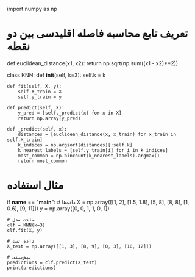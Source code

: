 import numpy as np

# تعریف تابع محاسبه فاصله اقلیدسی بین دو نقطه
def euclidean_distance(x1, x2):
    return np.sqrt(np.sum((x1 - x2)**2))

class KNN:
    def __init__(self, k=3):
        self.k = k
    
    def fit(self, X, y):
        self.X_train = X
        self.y_train = y
    
    def predict(self, X):
        y_pred = [self._predict(x) for x in X]
        return np.array(y_pred)
    
    def _predict(self, x):
        distances = [euclidean_distance(x, x_train) for x_train in self.X_train]
        k_indices = np.argsort(distances)[:self.k]
        k_nearest_labels = [self.y_train[i] for i in k_indices]
        most_common = np.bincount(k_nearest_labels).argmax()
        return most_common

# مثال استفاده
if __name__ == "__main__":
    # داده‌ها
    X = np.array([[1, 2], [1.5, 1.8], [5, 8], [8, 8], [1, 0.6], [9, 11]])
    y = np.array([0, 0, 1, 1, 0, 1])

    # ساخت مدل
    clf = KNN(k=3)
    clf.fit(X, y)

    # داده تست
    X_test = np.array([[1, 3], [8, 9], [0, 3], [10, 12]])

    # پیش‌بینی
    predictions = clf.predict(X_test)
    print(predictions)
